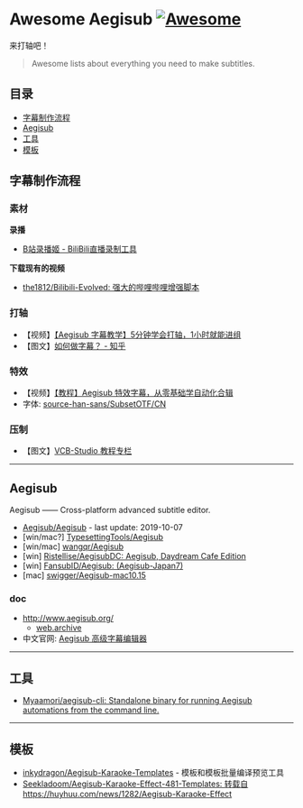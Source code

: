 # Awesome Aegisub [![Awesome](https://awesome.re/badge.svg)](https://awesome.re)

来打轴吧！

> Awesome lists about everything you need to make subtitles.


## 目录

- [字幕制作流程](#字幕制作流程)
- [Aegisub](#aegisub)
- [工具](#工具)
- [模板](#模板)


## 字幕制作流程

### 素材

**录播**
- [B站录播姬 - BiliBili直播录制工具](https://rec.danmuji.org/)

**下载现有的视频**
- [the1812/Bilibili-Evolved: 强大的哔哩哔哩增强脚本](https://github.com/the1812/Bilibili-Evolved)

### 打轴
- 【视频】[【Aegisub 字幕教学】5分钟学会打轴，1小时就能进组](https://www.bilibili.com/video/BV1oK411T7kL)
- 【图文】[如何做字幕？ - 知乎](https://zhuanlan.zhihu.com/p/26634531 )

### 特效
- 【视频】[【教程】Aegisub 特效字幕，从零基础学自动化合辑](https://www.bilibili.com/video/BV1Z4411z7BH)
- 字体: [source-han-sans/SubsetOTF/CN](https://mirrors.tuna.tsinghua.edu.cn/adobe-fonts/source-han-sans/SubsetOTF/CN/)

### 压制
- 【图文】[VCB-Studio 教程专栏](https://vcb-s.nmm-hd.org/)

---

## Aegisub

Aegisub —— Cross-platform advanced subtitle editor.

- [Aegisub/Aegisub](https://github.com/Aegisub/Aegisub) - 
    last update: 2019-10-07
- [win/mac?] [TypesettingTools/Aegisub](https://github.com/TypesettingTools/Aegisub)
- [win/mac] [wangqr/Aegisub](https://github.com/wangqr/Aegisub)
- [win] [Ristellise/AegisubDC: Aegisub, Daydream Cafe Edition](https://github.com/Ristellise/AegisubDC)
- [win] [FansubID/Aegisub: (Aegisub-Japan7)](https://github.com/FansubID/Aegisub)
- [mac] [swigger/Aegisub-mac10.15](https://github.com/swigger/Aegisub-mac10.15)

### doc
- http://www.aegisub.org/
    - [web.archive](https://web.archive.org/web/20201215063947/http://www.aegisub.org/)
- 中文官网: [Aegisub 高级字幕编辑器](https://aegi.vmoe.info/)

---

## 工具

- [Myaamori/aegisub-cli: Standalone binary for running Aegisub automations from the command line.](https://github.com/Myaamori/aegisub-cli)

---

## 模板

- [inkydragon/Aegisub-Karaoke-Templates](https://github.com/inkydragon/Aegisub-Karaoke-Templates) -
    模板和模板批量编译预览工具
- [Seekladoom/Aegisub-Karaoke-Effect-481-Templates: 转载自https://huyhuu.com/news/1282/Aegisub-Karaoke-Effect](https://github.com/Seekladoom/Aegisub-Karaoke-Effect-481-Templates)

